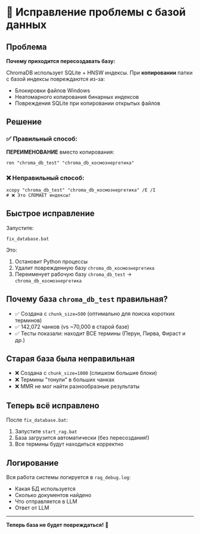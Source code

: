 # 🔧 Исправление проблемы с базой данных

## Проблема

**Почему приходится пересоздавать базу:**

ChromaDB использует SQLite + HNSW индексы. При **копировании** папки с базой индексы повреждаются из-за:
- Блокировки файлов Windows
- Неатомарного копирования бинарных индексов
- Повреждения SQLite при копировании открытых файлов

## Решение

### ✅ Правильный способ:

**ПЕРЕИМЕНОВАНИЕ** вместо копирования:

```batch
ren "chroma_db_test" "chroma_db_космоэнергетика"
```

### ❌ Неправильный способ:

```batch
xcopy "chroma_db_test" "chroma_db_космоэнергетика" /E /I
# ❌ Это СЛОМАЕТ индексы!
```

## Быстрое исправление

Запустите:

```batch
fix_database.bat
```

Это:
1. Остановит Python процессы
2. Удалит поврежденную базу `chroma_db_космоэнергетика`
3. Переименует рабочую базу `chroma_db_test` → `chroma_db_космоэнергетика`

## Почему база `chroma_db_test` правильная?

- ✅ Создана с `chunk_size=500` (оптимально для поиска коротких терминов)
- ✅ 142,072 чанков (vs ~70,000 в старой базе)
- ✅ Тесты показали: находит ВСЕ термины (Перун, Пирва, Фираст и др.)

## Старая база была неправильная

- ❌ Создана с `chunk_size=1000` (слишком большие блоки)
- ❌ Термины "тонули" в больших чанках
- ❌ MMR не мог найти разнообразные результаты

## Теперь всё исправлено

После `fix_database.bat`:
1. Запустите `start_rag.bat`
2. База загрузится автоматически (без пересоздания!)
3. Все термины будут находиться корректно

## Логирование

Вся работа системы логируется в `rag_debug.log`:
- Какая БД используется
- Сколько документов найдено
- Что отправляется в LLM
- Ответ от LLM

---

**Теперь база не будет повреждаться!** 🎉

